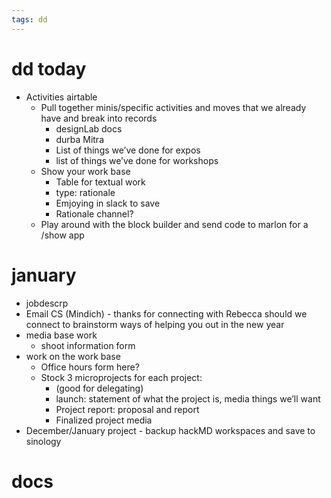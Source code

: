 ```yaml
---
tags: dd
---
```


# dd today
* Activities airtable
    * Pull together minis/specific activities and moves that we already have and break into records
        * designLab docs
        * durba Mitra
        * List of things we’ve done for expos
        * list of things we’ve done for workshops
    * Show your work base
        * Table for textual work
        * type: rationale
        * Emjoying in slack to save
        * Rationale channel?
    * Play around with the block builder and send code to marlon for a /show app


# january
* jobdescrp
* Email CS (Mindich) - thanks for connecting with Rebecca should we connect to brainstorm ways of helping you out in the new year
* media base work
    * shoot information form
* work on the work base
    * Office hours form here?
    * Stock 3 microprojects for each project: 
        * (good for delegating)
        * launch: statement of what the project is, media things we’ll want
        * Project report: proposal and report
        * Finalized project media
* December/January project - backup hackMD workspaces and save to sinology

# docs
